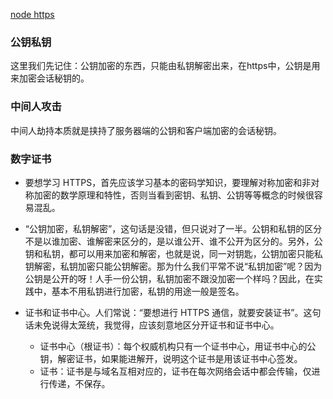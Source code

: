 [node https](http://blog.fens.me/nodejs-https-server/)



### 公钥私钥
这里我们先记住：公钥加密的东西，只能由私钥解密出来，在https中，公钥是用来加密会话秘钥的。


### 中间人攻击
中间人劫持本质就是挟持了服务器端的公钥和客户端加密的会话秘钥。


### 数字证书

- 要想学习 HTTPS，首先应该学习基本的密码学知识，要理解对称加密和非对称加密的数学原理和特性，否则当看到密钥、私钥、公钥等等概念的时候很容易混乱。
  
- “公钥加密，私钥解密”，这句话是没错，但只说对了一半。公钥和私钥的区分不是以谁加密、谁解密来区分的，是以谁公开、谁不公开为区分的。另外，公钥和私钥，都可以用来加密和解密，也就是说，同一对钥匙，公钥加密只能私钥解密，私钥加密只能公钥解密。那为什么我们平常不说“私钥加密”呢？因为公钥是公开的呀！人手一份公钥，私钥加密不跟没加密一个样吗？因此，在实践中，基本不用私钥进行加密，私钥的用途一般是签名。
  
- 证书和证书中心。人们常说：“要想进行 HTTPS 通信，就要安装证书”。这句话未免说得太笼统，我觉得，应该刻意地区分开证书和证书中心。
  
  - 证书中心（根证书）：每个权威机构只有一个证书中心，用证书中心的公钥，解密证书，如果能进解开，说明这个证书是用该证书中心签发。
  - 证书：证书是与域名互相对应的，证书在每次网络会话中都会传输，仅进行传递，不保存。